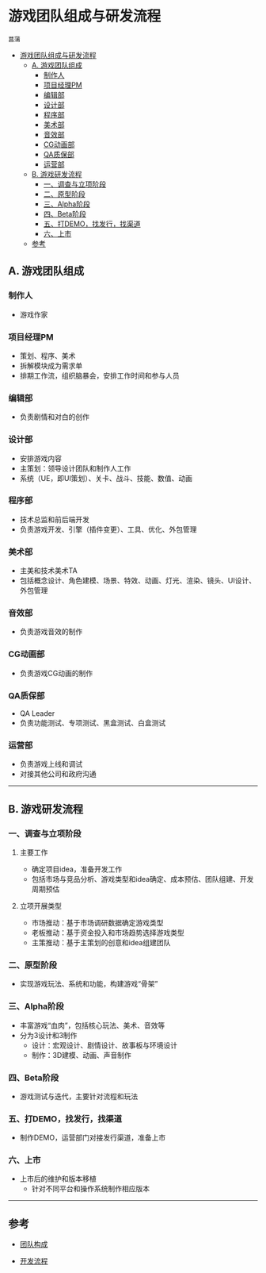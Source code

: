 # 游戏团队组成与研发流程

`菖蒲`

<!-- TOC -->

- [游戏团队组成与研发流程](#游戏团队组成与研发流程)
    - [A. 游戏团队组成](#a-游戏团队组成)
        - [制作人](#制作人)
        - [项目经理PM](#项目经理pm)
        - [编辑部](#编辑部)
        - [设计部](#设计部)
        - [程序部](#程序部)
        - [美术部](#美术部)
        - [音效部](#音效部)
        - [CG动画部](#cg动画部)
        - [QA质保部](#qa质保部)
        - [运营部](#运营部)
    - [B. 游戏研发流程](#b-游戏研发流程)
        - [一、调查与立项阶段](#一调查与立项阶段)
        - [二、原型阶段](#二原型阶段)
        - [三、Alpha阶段](#三alpha阶段)
        - [四、Beta阶段](#四beta阶段)
        - [五、打DEMO，找发行，找渠道](#五打demo找发行找渠道)
        - [六、上市](#六上市)
    - [参考](#参考)

<!-- /TOC -->

<div STYLE="page-break-after: always;"></div>

## A. 游戏团队组成

### 制作人
- 游戏作家

### 项目经理PM
- 策划、程序、美术
- 拆解模块成为需求单
- 排期工作流，组织脑暴会，安排工作时间和参与人员

### 编辑部
- 负责剧情和对白的创作

### 设计部
- 安排游戏内容
- 主策划：领导设计团队和制作人工作
- 系统（UE，即UI策划）、关卡、战斗、技能、数值、动画

### 程序部
- 技术总监和前后端开发
- 负责游戏开发、引擎（插件变更）、工具、优化、外包管理

### 美术部
- 主美和技术美术TA
- 包括概念设计、角色建模、场景、特效、动画、灯光、渲染、镜头、UI设计、外包管理

### 音效部
- 负责游戏音效的制作

### CG动画部
- 负责游戏CG动画的制作

### QA质保部
- QA Leader
- 负责功能测试、专项测试、黑盒测试、白盒测试

### 运营部
- 负责游戏上线和调试
- 对接其他公司和政府沟通

---

## B. 游戏研发流程

### 一、调查与立项阶段
1. 主要工作
   - 确定项目idea，准备开发工作
   - 包括市场与竞品分析、游戏类型和idea确定、成本预估、团队组建、开发周期预估

2. 立项开展类型
   - 市场推动：基于市场调研数据确定游戏类型
   - 老板推动：基于资金投入和市场趋势选择游戏类型
   - 主策推动：基于主策划的创意和idea组建团队

### 二、原型阶段
- 实现游戏玩法、系统和功能，构建游戏“骨架”

### 三、Alpha阶段
- 丰富游戏“血肉”，包括核心玩法、美术、音效等
- 分为3设计和3制作
  - 设计：宏观设计、剧情设计、故事板与环境设计
  - 制作：3D建模、动画、声音制作

### 四、Beta阶段
- 游戏测试与迭代，主要针对流程和玩法

### 五、打DEMO，找发行，找渠道
- 制作DEMO，运营部门对接发行渠道，准备上市

### 六、上市
- 上市后的维护和版本移植
  - 针对不同平台和操作系统制作相应版本

---

## 参考

- [团队构成](https://www.bilibili.com/video/BV1hp4y1m7aw)

- [开发流程](https://www.cnblogs.com/R-bear/p/18012288)
